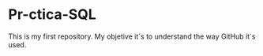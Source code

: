 # Pr-ctica-SQL
This is my first  repository. My objetive it´s to understand the way GitHub it´s used. 
